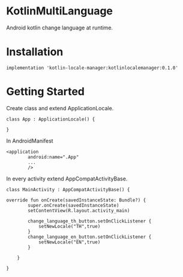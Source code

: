 # KotlinMultiLanguage
Android kotlin change language at runtime.

# Installation

```
implementation 'kotlin-locale-manager:kotlinlocalemanager:0.1.0'
```

# Getting Started

Create class and extend ApplicationLocale.

```
class App : ApplicationLocale() {

}
```

In AndroidManifest
```
<application
        android:name=".App"
        ...
        />
```

In every activity extend AppCompatActivityBase.

```
class MainActivity : AppCompatActivityBase() {

override fun onCreate(savedInstanceState: Bundle?) {
        super.onCreate(savedInstanceState)
        setContentView(R.layout.activity_main)
        
        change_language_th_button.setOnClickListener {
            setNewLocale("TH",true)
        }
        change_language_en_button.setOnClickListener {
            setNewLocale("EN",true)
        }

    }
    
}
```

